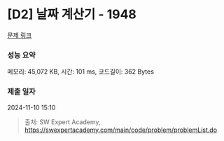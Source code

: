 # [D2] 날짜 계산기 - 1948 

[문제 링크](https://swexpertacademy.com/main/code/problem/problemDetail.do?contestProbId=AV5PnnU6AOsDFAUq) 

### 성능 요약

메모리: 45,072 KB, 시간: 101 ms, 코드길이: 362 Bytes

### 제출 일자

2024-11-10 15:10



> 출처: SW Expert Academy, https://swexpertacademy.com/main/code/problem/problemList.do